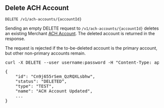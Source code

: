 Delete ACH Account
-----------------------

    DELETE /v1/ach-accounts/{accountId}

Sending an empty DELETE request to `/v1/ach-accounts/{accountId}` deletes an
existing Merchant [ACH Account](types#achaccount-section). The deleted account is
returned in the response.

<div class="bs-callout bs-callout-warning">The request is rejected if the to-be-deleted account is
the primary account, but other non-primary accounts remain.</div>

<div class="http-example http-request-example">
  <pre class="prettyprint">
curl -X DELETE --user username:password -H "Content-Type: application/json" {{site.data.variables.apiurl.gateway}}/v1/ach-accounts/Cn9j655rSem_QzRQXLsbhw</pre>
</div>

<div class="http-example http-response-example">
  <pre class="prettyprint">
{
    "id": "Cn9j655rSem_QzRQXLsbhw",
    "status": "DELETED",
    "type": "TEST",
    "name": "ACH Account Updated",
    ...
}</pre>
</div>
